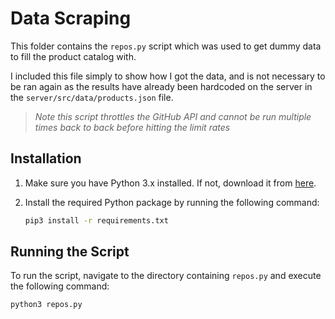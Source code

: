 # Data Scraping 

This folder contains the `repos.py` script which was used to get dummy data to fill the product catalog with. 

I included this file simply to show how I got the data, and is not necessary to be ran again as the results have already been hardcoded on the server in the `server/src/data/products.json` file.

> *Note this script throttles the GitHub API and cannot be run multiple times back to back before hitting the limit rates*

## Installation

1. Make sure you have Python 3.x installed. If not, download it from [here](https://www.python.org/downloads/).
2. Install the required Python package by running the following command:

    ```bash
    pip3 install -r requirements.txt
    ```

## Running the Script

To run the script, navigate to the directory containing `repos.py` and execute the following command:

```bash
python3 repos.py
```